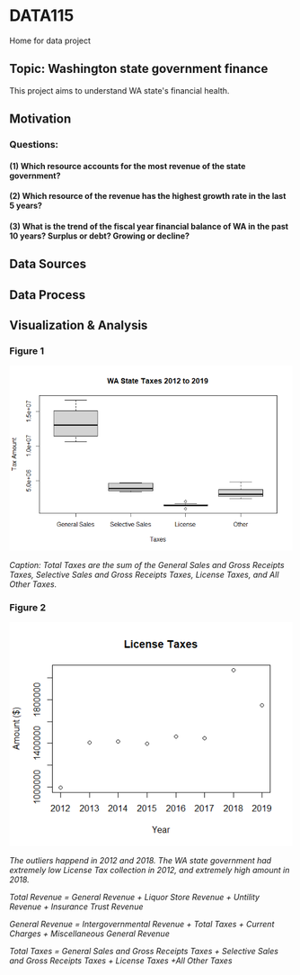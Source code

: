 # DATA115
Home for data project
## Topic: Washington state government finance

This project aims to understand WA state's financial health.

## Motivation

### Questions:
#### (1) Which resource accounts for the most revenue of the state government?
#### (2) Which resource of the revenue has the highest growth rate in the last 5 years?
#### (3) What is the trend of the fiscal year financial balance of WA in the past 10 years? Surplus or debt? Growing or decline?

## Data Sources

## Data Process

## Visualization & Analysis

### Figure 1

<img src="WA_tax.png">

*Caption: Total Taxes are the sum of the General Sales and Gross Receipts Taxes, Selective Sales and Gross Receipts Taxes, License Taxes, and All Other Taxes.*

### Figure 2

![Scatterplot of WA State's License Taxes from 2012 to2019](lic_tax.png)

*The outliers happend in 2012 and 2018. The WA state government had extremely low License Tax collection in 2012, and extremely high amount in 2018.*


*Total Revenue = General Revenue + Liquor Store Revenue + Untility Revenue + Insurance Trust Revenue*

*General Revenue = Intergovernmental Revenue + Total Taxes + Current Charges + Miscellaneous General Revenue*

*Total Taxes = General Sales and Gross Receipts Taxes + Selective Sales and Gross Receipts Taxes + License Taxes +All Other Taxes*
